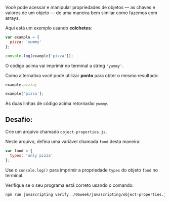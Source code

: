 Você pode acessar e manipular propriedades de objetos –– as chaves e valores de um objeto –– de uma maneira bem similar como fazemos com arrays.

Aqui está um exemplo usando **colchetes**:

```js
var example = {
  pizza: 'yummy'
};

console.log(example['pizza']);
```

O código acima vai imprimir no terminal a string `'yummy'`.

Como alternativa você pode utilizar **ponto** para obter o mesmo resultado:

```js
example.pizza;

example['pizza'];
```

As duas linhas de código acima retornarão `yummy`.

## Desafio:

Crie um arquivo chamado `object-properties.js`.

Neste arquivo, defina uma variável chamada `food` desta maneira:

```js
var food = {
  types: 'only pizza'
};
```

Use o `console.log()` para imprimir a propriedade `types` do objeto `food` no terminal.

Verifique se o seu programa está correto usando o comando:

```bash
npm run javascripting verify ./06week/javascripting/object-properties.js
```
